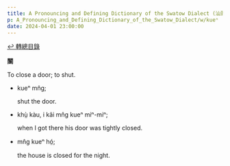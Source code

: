 ```yaml
---
title: A Pronouncing and Defining Dictionary of the Swatow Dialect (汕頭方言音義字典) / kueⁿ
p: A_Pronouncing_and_Defining_Dictionary_of_the_Swatow_Dialect/w/kueⁿ
date: 2024-04-01 23:00:00
---
```


[↩️ 轉總目錄](/A_Pronouncing_and_Defining_Dictionary_of_the_Swatow_Dialect)


**關**

To close a door; to shut.

- kueⁿ mn̂g;

  shut the door.

- khṳ̀ kàu, i kâi mn̂g kueⁿ miⁿ-miⁿ;

  when I got there his door was tightly closed.

- mn̂g kueⁿ hó̤;

  the house is closed for the night.